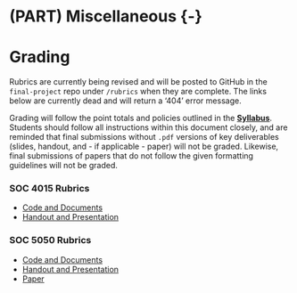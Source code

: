 # (PART) Miscellaneous {-}

# Grading

<div class="rmdwarning">
<p>Rubrics are currently being revised and will be posted to GitHub in the <code>final-project</code> repo under <code>/rubrics</code> when they are complete. The links below are currently dead and will return a ‘404’ error message.</p>
</div>

Grading will follow the point totals and policies outlined in the **<a href="https://slu-soc5050.github.io/syllabus/" target="_blank">Syllabus</a>**. Students should follow all instructions within this document closely, and are reminded that final submissions without `.pdf` versions of key deliverables (slides, handout, and - if applicable - paper) will not be graded. Likewise, final submissions of papers that do not follow the given formatting guidelines will not be graded.

### SOC 4015 Rubrics

* <a href="https://github.com/slu-soc5050/final-project/blob/master/rubrics/codeDocs_SOC4015.pdf" target="_blank">Code and Documents</a>
* <a href="https://github.com/slu-soc5050/final-project/blob/master/rubrics/presentation_SOC4015.pdf" target="_blank">Handout and Presentation</a>

### SOC 5050 Rubrics

* <a href="https://github.com/slu-soc5050/final-project/blob/master/rubrics/codeDocs_SOC5050.pdf" target="_blank">Code and Documents</a>
* <a href="https://github.com/slu-soc5050/final-project/blob/master/rubrics/presentation_SOC5050.pdf" target="_blank">Handout and Presentation</a>
* <a href="https://github.com/slu-soc5050/final-project/blob/master/rubrics/presentation_SOC5050.pdf" target="_blank">Paper</a>

